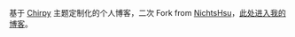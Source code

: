 基于 [Chirpy](https://github.com/cotes2020/jekyll-theme-chirpy) 主题定制化的个人博客，二次 Fork from [
NichtsHsu](https://github.com/NichtsHsu/nichtshsu.github.io)，[此处进入我的博客](https://ycyofmine.github.io/)。

